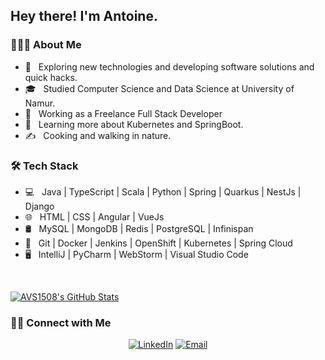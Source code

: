 <h2> Hey there! I'm Antoine.</h2>

<h3> 👨🏻‍💻 About Me </h3>

- 🤔 &nbsp; Exploring new technologies and developing software solutions and quick hacks.
- 🎓 &nbsp; Studied Computer Science and Data Science at University of Namur.
- 💼 &nbsp; Working as a Freelance Full Stack Developer
- 🌱 &nbsp; Learning more about Kubernetes and SpringBoot.
- ✍️ &nbsp; Cooking and walking in nature.

<h3>🛠 Tech Stack</h3>

- 💻 &nbsp; Java | TypeScript | Scala | Python | Spring | Quarkus | NestJs | Django
- 🌐 &nbsp; HTML | CSS | Angular | VueJs
- 🛢 &nbsp; MySQL | MongoDB | Redis | PostgreSQL | Infinispan
- 🔧 &nbsp; Git | Docker | Jenkins | OpenShift | Kubernetes | Spring Cloud
- 🖥 &nbsp; IntelliJ | PyCharm | WebStorm | Visual Studio Code

<br/>

[![AVS1508's GitHub Stats](https://github-readme-stats.vercel.app/api?username=jacquant&show_icons=true)](https://github.com/jacquant)

<h3> 🤝🏻 Connect with Me </h3>

<p align="center">
<a href="https://www.linkedin.com/in/jacquant/"><img alt="LinkedIn" src="https://img.shields.io/badge/LinkedIn-Antoine Jacques-blue?style=flat-square&logo=linkedin"></a>
<a href="mailto:antoine.jacques@outlook.be"><img alt="Email" src="https://img.shields.io/badge/Email-antoine.jacques@outlook.be-blue?style=flat-square&logo=gmail"></a>
</p>
